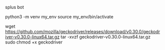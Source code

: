 splus bot

python3 -m venv my_env
source my_env/bin/activate

wget https://github.com/mozilla/geckodriver/releases/download/v0.30.0/geckodriver-v0.30.0-linux64.tar.gz
tar -xvzf geckodriver-v0.30.0-linux64.tar.gz
sudo chmod +x geckodriver
